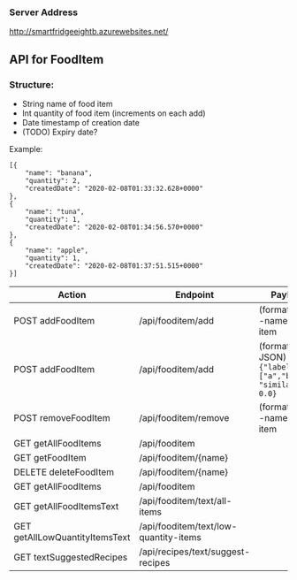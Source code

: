 ### Server Address
http://smartfridgeeightb.azurewebsites.net/

## API for FoodItem

### Structure:
 - String name of food item
 - Int quantity of food item (increments on each add)
 - Date timestamp of creation date
 - (TODO) Expiry date?
 
 Example:
 
    [{
        "name": "banana",
        "quantity": 2,
        "createdDate": "2020-02-08T01:33:32.628+0000"
    },
    {
        "name": "tuna",
        "quantity": 1,
        "createdDate": "2020-02-08T01:34:56.570+0000"
    },
    {
        "name": "apple",
        "quantity": 1,
        "createdDate": "2020-02-08T01:37:51.515+0000"
    }]

|Action  |Endpoint  | Payload |
|--|--|--|
| POST addFoodItem | /api/fooditem/add | (format: text)<br />  -name of item |
| POST addFoodItem | /api/fooditem/add | (format: JSON)<br /> `{"labels": ["a","b"], "similarity": 0.0}` |
| POST removeFoodItem | /api/fooditem/remove | (format: text)<br /> -name of item |
|GET getAllFoodItems|/api/fooditem|
|GET getFoodItem|/api/fooditem/{name}|
|DELETE deleteFoodItem|/api/fooditem/{name}|
|GET getAllFoodItems|/api/fooditem|
|GET getAllFoodItemsText|/api/fooditem/text/all-items||
|GET getAllLowQuantityItemsText|/api/fooditem/text/low-quantity-items||
|GET textSuggestedRecipes|/api/recipes/text/suggest-recipes||